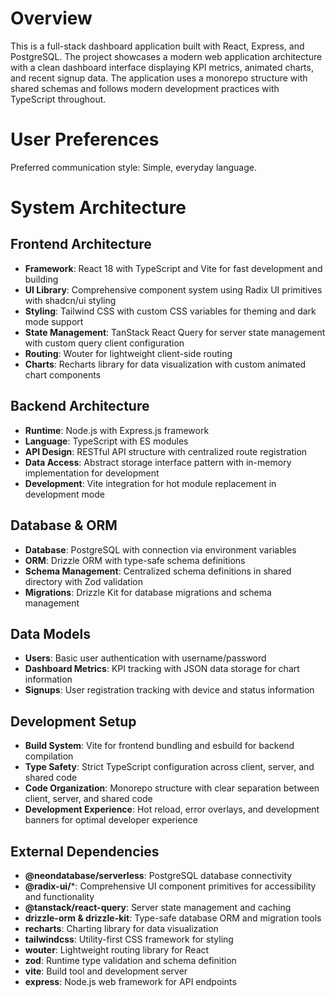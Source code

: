 # Overview

This is a full-stack dashboard application built with React, Express, and PostgreSQL. The project showcases a modern web application architecture with a clean dashboard interface displaying KPI metrics, animated charts, and recent signup data. The application uses a monorepo structure with shared schemas and follows modern development practices with TypeScript throughout.

# User Preferences

Preferred communication style: Simple, everyday language.

# System Architecture

## Frontend Architecture
- **Framework**: React 18 with TypeScript and Vite for fast development and building
- **UI Library**: Comprehensive component system using Radix UI primitives with shadcn/ui styling
- **Styling**: Tailwind CSS with custom CSS variables for theming and dark mode support
- **State Management**: TanStack React Query for server state management with custom query client configuration
- **Routing**: Wouter for lightweight client-side routing
- **Charts**: Recharts library for data visualization with custom animated chart components

## Backend Architecture
- **Runtime**: Node.js with Express.js framework
- **Language**: TypeScript with ES modules
- **API Design**: RESTful API structure with centralized route registration
- **Data Access**: Abstract storage interface pattern with in-memory implementation for development
- **Development**: Vite integration for hot module replacement in development mode

## Database & ORM
- **Database**: PostgreSQL with connection via environment variables
- **ORM**: Drizzle ORM with type-safe schema definitions
- **Schema Management**: Centralized schema definitions in shared directory with Zod validation
- **Migrations**: Drizzle Kit for database migrations and schema management

## Data Models
- **Users**: Basic user authentication with username/password
- **Dashboard Metrics**: KPI tracking with JSON data storage for chart information
- **Signups**: User registration tracking with device and status information

## Development Setup
- **Build System**: Vite for frontend bundling and esbuild for backend compilation
- **Type Safety**: Strict TypeScript configuration across client, server, and shared code
- **Code Organization**: Monorepo structure with clear separation between client, server, and shared code
- **Development Experience**: Hot reload, error overlays, and development banners for optimal developer experience

## External Dependencies

- **@neondatabase/serverless**: PostgreSQL database connectivity
- **@radix-ui/***: Comprehensive UI component primitives for accessibility and functionality
- **@tanstack/react-query**: Server state management and caching
- **drizzle-orm & drizzle-kit**: Type-safe database ORM and migration tools
- **recharts**: Charting library for data visualization
- **tailwindcss**: Utility-first CSS framework for styling
- **wouter**: Lightweight routing library for React
- **zod**: Runtime type validation and schema definition
- **vite**: Build tool and development server
- **express**: Node.js web framework for API endpoints